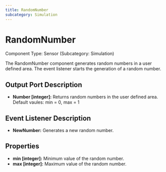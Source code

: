 ```yaml
---
title: RandomNumber
subcategory: Simulation
---
```


# RandomNumber

Component Type: Sensor (Subcategory: Simulation)

The RandomNumber component generates random numbers in a user defined area. The event listener starts the generation of a random number.

## Output Port Description

- **Number \[integer\]:** Returns random numbers in the user defined area. Default vaules: min = 0, max = 1

## Event Listener Description

- **NewNumber:** Generates a new random number.

## Properties

- **min \[integer\]:** Minimum value of the random number.
- **max \[integer\]:** Maximum value of the random number.
